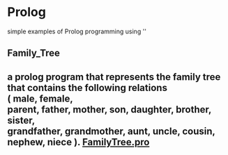# Prolog
 
 simple examples of Prolog programming using '<Visual Prolog>'
 
 
## Family_Tree  
 a prolog program that represents the family tree that contains the following relations   
 ( male, female,  
 parent, father, mother, son, daughter, brother, sister,   
 grandfather, grandmother, aunt, uncle, cousin, nephew, niece ). 
  [FamilyTree.pro](https://github.com/saraatq/Prolog/blob/main/FamilyTree.pro)
---

